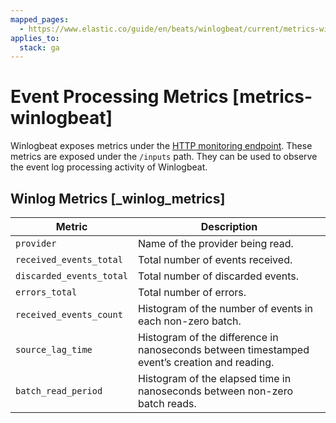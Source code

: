 ```yaml
---
mapped_pages:
  - https://www.elastic.co/guide/en/beats/winlogbeat/current/metrics-winlogbeat.html
applies_to:
  stack: ga
---
```


# Event Processing Metrics [metrics-winlogbeat]

Winlogbeat exposes metrics under the [HTTP monitoring endpoint](/reference/winlogbeat/http-endpoint.md). These metrics are exposed under the `/inputs` path. They can be used to observe the event log processing activity of Winlogbeat.


## Winlog Metrics [_winlog_metrics]

| Metric | Description |
| --- | --- |
| `provider` | Name of the provider being read. |
| `received_events_total` | Total number of events received. |
| `discarded_events_total` | Total number of discarded events. |
| `errors_total` | Total number of errors. |
| `received_events_count` | Histogram of the number of events in each non-zero batch. |
| `source_lag_time` | Histogram of the difference in nanoseconds between timestamped event’s creation and reading. |
| `batch_read_period` | Histogram of the elapsed time in nanoseconds between non-zero batch reads. |

